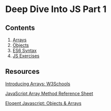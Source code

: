 # Deep Dive Into JS Part 1 

## Contents 

1. [Arrays](https://github.com/HarlemBusinessAlliance/WebDevelopmentSquad/blob/master/deep_dive_into_js_pt1/arrays.md)
2. [Objects](https://github.com/HarlemBusinessAlliance/WebDevelopmentSquad/blob/master/deep_dive_into_js_pt1/objects.md)
3. [ES6 Syntax](https://github.com/HarlemBusinessAlliance/WebDevelopmentSquad/blob/master/deep_dive_into_js_pt1/es6.md)
4. [JS Exercises](https://github.com/HarlemBusinessAlliance/WebDevelopmentSquad/blob/master/breakdown_javascript_pt2/exercise1.md)

## Resources 

[Introducing Arrays: W3Schools](https://www.w3schools.com/js/js_arrays.asp)

[JavaScript Array Method Reference Sheet](https://www.w3schools.com/jsref/jsref_obj_array.asp
)

[Eloqent Javascript: Objects & Arrays](https://eloquentjavascript.net/04_data.html)


